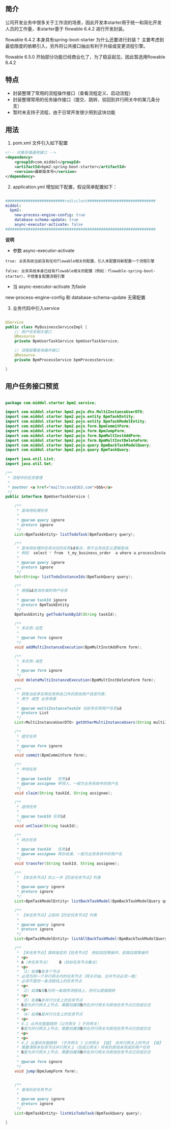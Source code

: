 ## 简介

公司开发业务中很多关于工作流的场景，因此开发本starter用于统一和简化开发人员的工作量，本starter基于
flowable 6.4.2 进行开发封装。

flowable 6.4.2 本身具有spring-boot-starter 为什么还要进行封装？ 
主要考虑到最低限度的依赖引入，另外将公共接口抽出有利于升级或变更流程引擎。

flowable 6.5.0 开始部分功能已经商业化了，为了稳妥起见，因此暂选用flowable 6.4.2

## 特点
- 封装整理了常用的流程操作接口（查看流程定义、启动流程）
- 封装整理常用的任务操作接口（提交、跳转、驳回到并行网关中的某几条分支）
- 暂时未支持子流程，由于日常开发很少用到这块功能

## 用法
1. pom.xml 文件引入如下配置

```xml
<!-- 对象存储通用接口 -->
<dependency>
    <groupId>com.middol</groupId>
    <artifactId>bpm2-spring-boot-starter</artifactId>
    <version>最新版本号</version>
</dependency>

```


2. application.yml 增加如下配置，假设简单配置如下：

```yaml

##########################redisclent##############################
middol:
  bpm2:
    new-process-engine-config: true
    database-schema-update: true
    async-executor-activate: false
##################################################################

```

**说明**
   - 参数 async-executor-activate
   
    true: 业务系统当前没有任何flowable相关的配置，引入本配置将新配置一个流程引擎
    
    false: 业务系统本身已经有flowable相关的配置（例如：flowable-spring-boot-starter），不想重复配置流程引擎
   
   - 当 async-executor-activate 为fasle
   
   new-process-engine-config 和 database-schema-update 无需配置

3. 业务代码中引入service

```java

@Service
public class MyBusinessServiceImpl {
    // 用户任务相关接口
    @Resource
    private BpmUserTaskService bpmUserTaskService;

    // 流程部署查询操作接口
    @Resource
    private BpmProcessService bpmProcessService;

}

```

## 用户任务接口预览

```java

package com.middol.starter.bpm2.service;

import com.middol.starter.bpm2.pojo.dto.MultiInstanceUserDTO;
import com.middol.starter.bpm2.pojo.entity.BpmTaskEntity;
import com.middol.starter.bpm2.pojo.entity.BpmTaskModelEntity;
import com.middol.starter.bpm2.pojo.form.BpmCommitForm;
import com.middol.starter.bpm2.pojo.form.BpmJumpForm;
import com.middol.starter.bpm2.pojo.form.BpmMultInstAddForm;
import com.middol.starter.bpm2.pojo.form.BpmMultInstDeleteForm;
import com.middol.starter.bpm2.pojo.query.BpmBackTaskModelQuery;
import com.middol.starter.bpm2.pojo.query.BpmTaskQuery;

import java.util.List;
import java.util.Set;

/**
 * 流程中的任务管理
 *
 * @author <a href="mailto:xxx@163.com">bbb</a>
 */
public interface BpmUserTaskService {

    /**
     * 查询待处理任务
     *
     * @param query ignore
     * @return ignore
     */
    List<BpmTaskEntity> listTodoTask(BpmTaskQuery query);

    /**
     * 查询待处理的任务对应的实例id集合，用于业务自定义逻辑查询.
     * 例如  select * from  t_my_business_order  a where a.processInstanceId in (xxx,bbb,ccc) order by create_time desc;
     *
     * @param query ignore
     * @return ignore
     */
    Set<String> listTodoInstanceIds(BpmTaskQuery query);

    /**
     * 根据id查询在做的用户任务
     *
     * @param taskId ignore
     * @return BpmTaskEntity
     */
    BpmTaskEntity getTodoTaskById(String taskId);

    /**
     * 多实例-加签
     *
     * @param form ignore
     */
    void addMultiInstanceExecution(BpmMultInstAddForm form);

    /**
     * 多实例-减签
     *
     * @param form ignore
     */
    void deleteMultiInstanceExecution(BpmMultInstDeleteForm form);

    /**
     * 获取当前多实例任务除自己外的其他用户信息列表，
     * 用于 减签 业务场景
     *
     * @param multiInstanceTaskId 当前多实例用户任务id
     * @return List
     */
    List<MultiInstanceUserDTO> getOtherMultiInstanceUsers(String multiInstanceTaskId);

    /**
     * 提交任务
     *
     * @param form ignore
     */
    void commit(BpmCommitForm form);

    /**
     * 申领任务
     *
     * @param taskId   任务id
     * @param assignee 申领人，一般为业务系统中的用户名
     */
    void claim(String taskId, String assignee);

    /**
     * 退领任务
     *
     * @param taskId 任务id
     */
    void unClaim(String taskId);

    /**
     * 转办任务
     *
     * @param taskId   任务id
     * @param assignee 转办给谁，一般为业务系统中的用户名
     */
    void transfer(String taskId, String assignee);

    /**
     * 【本任务节点】的上一步【历史任务节点】列表
     *
     * @param query ignore
     * @return ignore
     */
    List<BpmTaskModelEntity> listBackTaskModel(BpmBackTaskModelQuery query);

    /**
     * 【本任务节点】之前的【历史任务节点】列表
     *
     * @param query ignore
     * @return ignore
     */
    List<BpmTaskModelEntity> listAllBackTaskModel(BpmBackTaskModelQuery query);

    /**
     * 【本任务节点】跳转指定的【任务节点】 例如驳回等操作，前跳后跳等操作
     * <p>
     * A（本任务节点）    B（目标任务节点集合）
     * <p>
     * （1）如果B有多个节点
     * 必须为同一个并行网关内的任务节点（网关开始、合并节点必须一致）
     * 必须不是同一条流程线上的任务节点
     * <p>
     * （2）如果A和B为同一条顺序流程线上，则可以直接跳转
     * <p>
     * （3）如果A非并行分支上的任务节点
     * B是为并行网关上节点，需要创建其B所在并行网关内其他任务节点已完成日志
     * <p>
     * （4）如果A是并行分支上的任务节点
     * <p>
     * 4.1 从外向里面跳转（父并网关 》子并网关）
     * B是为并行网关上节点，需要创建其B所在并行网关内其他任务节点已完成日志
     * <p>
     * <p>
     * 4.2 从里向外面跳转 （子并网关 》父并网关 【或】 非并行网关上的节点 【或】 其他非父子关系的并行网关节点）
     * 需要清除本任务节点并行网关上（包括父网关）所有的其他未完成的用户任务
     * B是为并行网关上节点，需要创建其B所在并行网关内其他任务节点已完成日志
     *
     * @param form ignore
     */
    void jump(BpmJumpForm form);


    /**
     * 查询历史任务节点
     *
     * @param query ignore
     * @return ignore
     */
    List<BpmTaskEntity> listHisTodoTask(BpmTaskQuery query);

}

```






